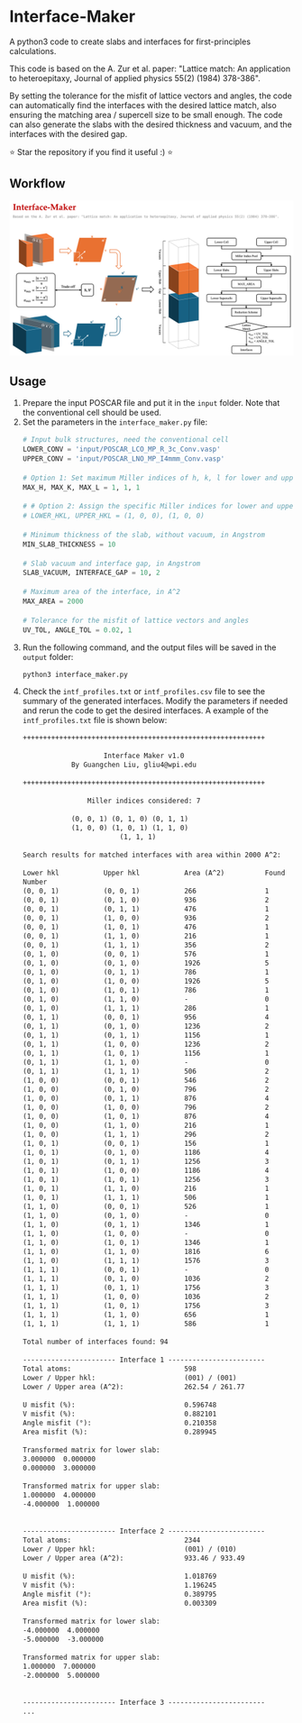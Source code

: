 # Interface-Maker
A python3 code to create slabs and interfaces for first-principles calculations. 

This code is based on the A. Zur et al. paper: "Lattice match: An application to heteroepitaxy, Journal of applied physics 55(2) (1984) 378-386". 

By setting the tolerance for the misfit of lattice vectors and angles, the code can automatically find the interfaces with the desired lattice match, also ensuring the matching area / supercell size to be small enough. The code can also generate the slabs with the desired thickness and vacuum, and the interfaces with the desired gap.

⭐️ Star the repository if you find it useful :) ⭐️

## Workflow
![Workflow](res/image.png)

## Usage
1. Prepare the input POSCAR file and put it in the `input` folder. Note that the conventional cell should be used.
2. Set the parameters in the `interface_maker.py` file:
    ```python
    # Input bulk structures, need the conventional cell
    LOWER_CONV = 'input/POSCAR_LCO_MP_R_3c_Conv.vasp'
    UPPER_CONV = 'input/POSCAR_LNO_MP_I4mmm_Conv.vasp'

    # Option 1: Set maximum Miller indices of h, k, l for lower and upper slabs
    MAX_H, MAX_K, MAX_L = 1, 1, 1

    # # Option 2: Assign the specific Miller indices for lower and upper slabs
    # LOWER_HKL, UPPER_HKL = (1, 0, 0), (1, 0, 0)

    # Minimum thickness of the slab, without vacuum, in Angstrom
    MIN_SLAB_THICKNESS = 10

    # Slab vacuum and interface gap, in Angstrom
    SLAB_VACUUM, INTERFACE_GAP = 10, 2

    # Maximum area of the interface, in A^2
    MAX_AREA = 2000

    # Tolerance for the misfit of lattice vectors and angles
    UV_TOL, ANGLE_TOL = 0.02, 1
    ```
3. Run the following command, and the output files will be saved in the `output` folder:
    ```bash
    python3 interface_maker.py
    ```
4. Check the `intf_profiles.txt` or `intf_profiles.csv` file to see the summary of the generated interfaces. Modify the parameters if needed and rerun the code to get the desired interfaces. A example of the `intf_profiles.txt` file is shown below:
    ```
    ++++++++++++++++++++++++++++++++++++++++++++++++++++++++++++

                        Interface Maker v1.0                    
                By Guangchen Liu, gliu4@wpi.edu               

    ++++++++++++++++++++++++++++++++++++++++++++++++++++++++++++

                    Miller indices considered: 7                

                (0, 0, 1) (0, 1, 0) (0, 1, 1)                
                (1, 0, 0) (1, 0, 1) (1, 1, 0)                
                            (1, 1, 1)                          

    Search results for matched interfaces with area within 2000 A^2: 

    Lower hkl           Upper hkl           Area (A^2)          Found Number        
    (0, 0, 1)           (0, 0, 1)           266                 1                   
    (0, 0, 1)           (0, 1, 0)           936                 2                   
    (0, 0, 1)           (0, 1, 1)           476                 1                   
    (0, 0, 1)           (1, 0, 0)           936                 2                   
    (0, 0, 1)           (1, 0, 1)           476                 1                   
    (0, 0, 1)           (1, 1, 0)           216                 1                   
    (0, 0, 1)           (1, 1, 1)           356                 2                   
    (0, 1, 0)           (0, 0, 1)           576                 1                   
    (0, 1, 0)           (0, 1, 0)           1926                5                   
    (0, 1, 0)           (0, 1, 1)           786                 1                   
    (0, 1, 0)           (1, 0, 0)           1926                5                   
    (0, 1, 0)           (1, 0, 1)           786                 1                   
    (0, 1, 0)           (1, 1, 0)           -                   0                   
    (0, 1, 0)           (1, 1, 1)           286                 1                   
    (0, 1, 1)           (0, 0, 1)           956                 4                   
    (0, 1, 1)           (0, 1, 0)           1236                2                   
    (0, 1, 1)           (0, 1, 1)           1156                1                   
    (0, 1, 1)           (1, 0, 0)           1236                2                   
    (0, 1, 1)           (1, 0, 1)           1156                1                   
    (0, 1, 1)           (1, 1, 0)           -                   0                   
    (0, 1, 1)           (1, 1, 1)           506                 2                   
    (1, 0, 0)           (0, 0, 1)           546                 2                   
    (1, 0, 0)           (0, 1, 0)           796                 2                   
    (1, 0, 0)           (0, 1, 1)           876                 4                   
    (1, 0, 0)           (1, 0, 0)           796                 2                   
    (1, 0, 0)           (1, 0, 1)           876                 4                   
    (1, 0, 0)           (1, 1, 0)           216                 1                   
    (1, 0, 0)           (1, 1, 1)           296                 2                   
    (1, 0, 1)           (0, 0, 1)           156                 1                   
    (1, 0, 1)           (0, 1, 0)           1186                4                   
    (1, 0, 1)           (0, 1, 1)           1256                3                   
    (1, 0, 1)           (1, 0, 0)           1186                4                   
    (1, 0, 1)           (1, 0, 1)           1256                3                   
    (1, 0, 1)           (1, 1, 0)           216                 1                   
    (1, 0, 1)           (1, 1, 1)           506                 1                   
    (1, 1, 0)           (0, 0, 1)           526                 1                   
    (1, 1, 0)           (0, 1, 0)           -                   0                   
    (1, 1, 0)           (0, 1, 1)           1346                1                   
    (1, 1, 0)           (1, 0, 0)           -                   0                   
    (1, 1, 0)           (1, 0, 1)           1346                1                   
    (1, 1, 0)           (1, 1, 0)           1816                6                   
    (1, 1, 0)           (1, 1, 1)           1576                3                   
    (1, 1, 1)           (0, 0, 1)           -                   0                   
    (1, 1, 1)           (0, 1, 0)           1036                2                   
    (1, 1, 1)           (0, 1, 1)           1756                3                   
    (1, 1, 1)           (1, 0, 0)           1036                2                   
    (1, 1, 1)           (1, 0, 1)           1756                3                   
    (1, 1, 1)           (1, 1, 0)           656                 1                   
    (1, 1, 1)           (1, 1, 1)           586                 1                   
            
    Total number of interfaces found: 94            

    ----------------------- Interface 1 ------------------------
    Total atoms:                            598
    Lower / Upper hkl:                      (001) / (001)
    Lower / Upper area (A^2):               262.54 / 261.77

    U misfit (%):                           0.596748
    V misfit (%):                           0.882101
    Angle misfit (°):                       0.210358
    Area misfit (%):                        0.289945

    Transformed matrix for lower slab:
    3.000000  0.000000
    0.000000  3.000000

    Transformed matrix for upper slab:
    1.000000  4.000000
    -4.000000  1.000000


    ----------------------- Interface 2 ------------------------
    Total atoms:                            2344
    Lower / Upper hkl:                      (001) / (010)
    Lower / Upper area (A^2):               933.46 / 933.49

    U misfit (%):                           1.018769
    V misfit (%):                           1.196245
    Angle misfit (°):                       0.389795
    Area misfit (%):                        0.003309

    Transformed matrix for lower slab:
    -4.000000  4.000000
    -5.000000  -3.000000

    Transformed matrix for upper slab:
    1.000000  7.000000
    -2.000000  5.000000


    ----------------------- Interface 3 ------------------------
    ...
    
    ```